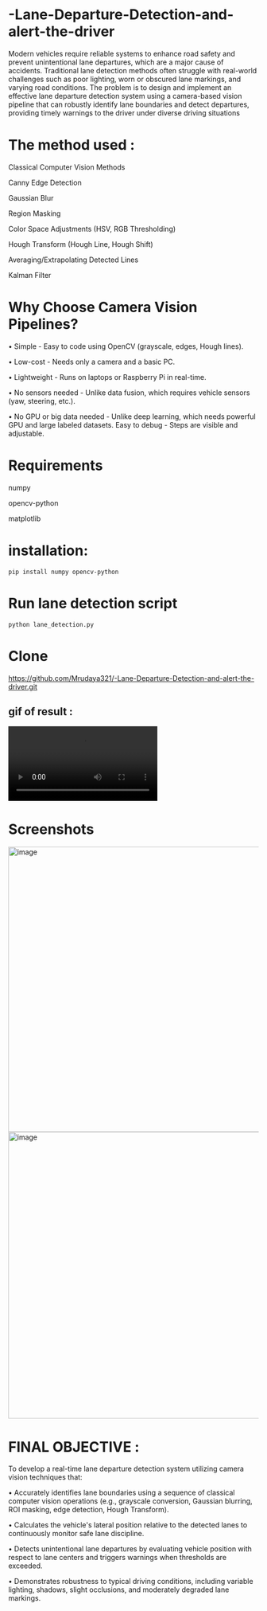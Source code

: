 # -Lane-Departure-Detection-and-alert-the-driver
 Modern vehicles require reliable systems to enhance road safety and prevent 
unintentional lane departures, which are a major cause of accidents. Traditional 
lane detection methods often struggle with real-world challenges such as poor 
lighting, worn or obscured lane markings, and varying road conditions. The problem 
is to design and implement an effective lane departure detection system using a 
camera-based vision pipeline that can robustly identify lane boundaries and detect 
departures, providing timely warnings to the driver under diverse driving situations

# The method used :
 Classical Computer Vision Methods
 
 Canny Edge Detection
 
 Gaussian Blur
 
 Region Masking
 
 Color Space Adjustments (HSV, RGB Thresholding)
 
 Hough Transform (Hough Line, Hough Shift)
 
 Averaging/Extrapolating Detected Lines
 
 Kalman Filter

# Why Choose Camera Vision Pipelines?
 
 • Simple - Easy to code using OpenCV (grayscale, edges, Hough lines).
 
 • Low-cost - Needs only a camera and a basic PC.
 
 • Lightweight - Runs on laptops or Raspberry Pi in real-time.
 
 • No sensors needed - Unlike data fusion, which requires vehicle sensors (yaw,
 steering, etc.).
 
 • No GPU or big data needed - Unlike deep learning, which needs powerful GPU 
and
 large labeled datasets.
 Easy to debug - Steps are visible and adjustable.

  # Requirements 
  
  numpy
  
  opencv-python
  
  matplotlib

 
 # installation:
```pip install numpy opencv-python```

# Run lane detection script

```python lane_detection.py```



# Clone
https://github.com/Mrudaya321/-Lane-Departure-Detection-and-alert-the-driver.git




## gif of result :

![Demo](output_videos/gif.mp4)


# Screenshots 
<img width="1051" height="573" alt="image" src="https://github.com/user-attachments/assets/3811da22-bbf3-4fad-a179-949e4f9c8113" />



<img width="1045" height="576" alt="image" src="https://github.com/user-attachments/assets/b1a39885-84fa-466c-bdf7-5ebd8171e594" />









# FINAL OBJECTIVE :
To develop a real-time lane departure detection system utilizing camera vision techniques 
that:
 
 • Accurately identifies lane boundaries using a sequence of classical computer vision 
operations (e.g., grayscale conversion, Gaussian blurring, ROI masking, edge detection, 
Hough Transform).
 
 • Calculates the vehicle's lateral position relative to the detected lanes to continuously 
monitor safe lane discipline.
 
 • Detects unintentional lane departures by evaluating vehicle position with respect to lane 
centers and triggers warnings when thresholds are exceeded.
 
 • Demonstrates robustness to typical driving conditions, including variable lighting,
 shadows, slight occlusions, and moderately degraded lane markings.





